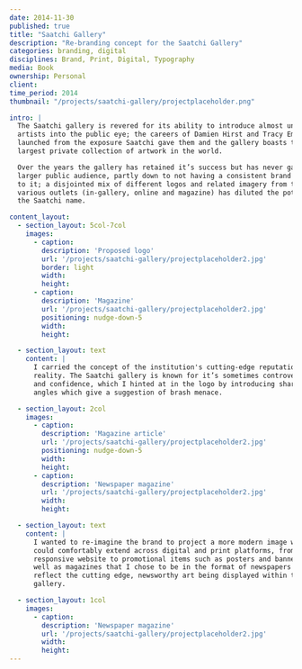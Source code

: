 ```yaml
---
date: 2014-11-30
published: true
title: "Saatchi Gallery"
description: "Re-branding concept for the Saatchi Gallery"
categories: branding, digital
disciplines: Brand, Print, Digital, Typography
media: Book
ownership: Personal
client:
time_period: 2014
thumbnail: "/projects/saatchi-gallery/projectplaceholder.png"

intro: |
  The Saatchi gallery is revered for its ability to introduce almost unknown
  artists into the public eye; the careers of Damien Hirst and Tracy Emin were
  launched from the exposure Saatchi gave them and the gallery boasts the
  largest private collection of artwork in the world.

  Over the years the gallery has retained it’s success but has never gained a
  larger public audience, partly down to not having a consistent brand attached
  to it; a disjointed mix of different logos and related imagery from the
  various outlets (in-gallery, online and magazine) has diluted the potential of
  the Saatchi name.

content_layout:
  - section_layout: 5col-7col
    images:
      - caption:
        description: 'Proposed logo'
        url: '/projects/saatchi-gallery/projectplaceholder2.jpg'
        border: light
        width:
        height:
      - caption:
        description: 'Magazine'
        url: '/projects/saatchi-gallery/projectplaceholder2.jpg'
        positioning: nudge-down-5
        width:
        height:

  - section_layout: text
    content: |
      I carried the concept of the institution's cutting-edge reputation into
      reality. The Saatchi gallery is known for it’s sometimes controversial art
      and confidence, which I hinted at in the logo by introducing sharp 45°
      angles which give a suggestion of brash menace.

  - section_layout: 2col
    images:
      - caption:
        description: 'Magazine article'
        url: '/projects/saatchi-gallery/projectplaceholder2.jpg'
        positioning: nudge-down-5
        width:
        height:
      - caption:
        description: 'Newspaper magazine'
        url: '/projects/saatchi-gallery/projectplaceholder2.jpg'
        width:
        height:

  - section_layout: text
    content: |
      I wanted to re-imagine the brand to project a more modern image which
      could comfortably extend across digital and print platforms, from the
      responsive website to promotional items such as posters and banners, as
      well as magazines that I chose to be in the format of newspapers to
      reflect the cutting edge, newsworthy art being displayed within the
      gallery.

  - section_layout: 1col
    images:
      - caption:
        description: 'Newspaper magazine'
        url: '/projects/saatchi-gallery/projectplaceholder2.jpg'
        width:
        height:
---
```

